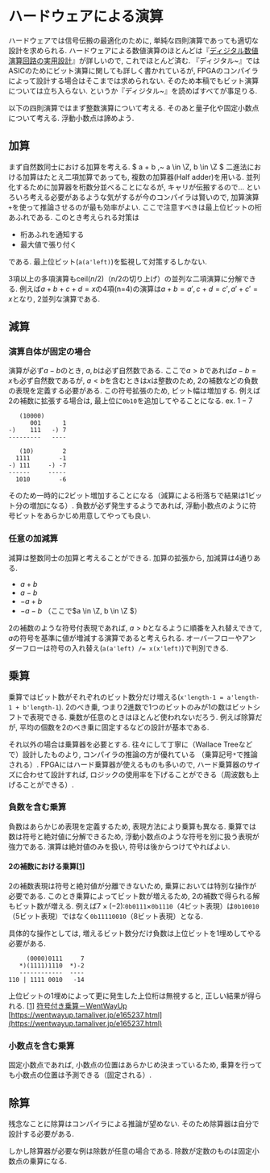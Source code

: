 # ハードウェアによる演算

ハードウェアでは信号伝搬の最適化のために, 単純な四則演算であっても適切な設計を求められる.
ハードウェアによる数値演算のほとんどは『[ディジタル数値演算回路の実用設計](https://books.google.co.jp/books/about/%E3%83%87%E3%82%A3%E3%82%B8%E3%82%BF%E3%83%AB%E6%95%B0%E5%80%A4%E6%BC%94%E7%AE%97%E5%9B%9E%E8%B7%AF%E3%81%AE%E5%AE%9F.html?id=q5tpGQAACAAJ&source=kp_book_description&redir_esc=y)』が詳しいので, これでほとんど済む.
『ディジタル~』ではASICのためにビット演算に関しても詳しく書かれているが, FPGAのコンパイラによって設計する場合はそこまでは求められない.
そのため本稿でもビット演算については立ち入らない.
というか『ディジタル~』を読めばすべてが事足りる.

以下の四則演算ではまず整数演算について考える.
そのあと量子化や固定小数点について考える.
浮動小数点は諦めよう.

## 加算

まず自然数同士における加算を考える.
$ a + b ,~ a \in \Z, b \in \Z $
二進法における加算はたとえ二項加算であっても, 複数の加算器(Half adder)を用いる.
並列化するために加算器を桁数分並べることになるが, キャリが伝搬するので…
といろいろ考える必要があるような気がするが今のコンパイラは賢いので, 加算演算`+`を使って推論させるのが最も効率がよい.
ここで注意すべきは最上位ビットの桁あふれである.
このとき考えられる対策は
- 桁あふれを通知する
- 最大値で張り付く

である.
最上位ビット(`a(a'left)`)を監視して対策するしかない.

3項以上の多項演算も$\mathrm{ceil}(n/2)$（n/2の切り上げ）の並列な二項演算に分解できる.
例えば$a+b+c+d=x$の4項(n=4)の演算は$a+b=a' , c+d=c' , a'+c'=x$となり, 2並列な演算である.

## 減算

### 演算自体が固定の場合
演算が必ず$a-b$のとき, $a, b$は必ず自然数である.
ここで$a>b$であれば$a-b=x$も必ず自然数であるが, 
$a<b$を含むときは$x$は整数のため, 2の補数などの負数の表現を定義する必要がある.
この符号拡張のため, ビット幅は増加する.
例えば2の補数に拡張する場合は, 最上位に`0b10`を追加してやることになる.
ex. $1-7$

```
   (10000)
      001      1
-)    111   -) 7
---------   ----
```
```
   (10)        2
  1111        -1
-) 111     -) -7
------     -----
  1010        -6
```

そのため一時的に2ビット増加することになる（減算による桁落ちで結果は1ビット分の増加になる）.
負数が必ず発生するようであれば, 浮動小数点のように符号ビットをあらかじめ用意してやっても良い.

### 任意の加減算
減算は整数同士の加算と考えることができる.
加算の拡張から, 加減算は4通りある.

- $a+b$
- $a-b$
- $-a+b$
- $-a-b$
  （ここで$a \in \Z, b \in \Z $）

2の補数のような符号付表現であれば, $a>b$となるように順番を入れ替えできて, 
$a$の符号を基準に値が増減する演算であると考えられる.
オーバーフローやアンダーフローは符号の入れ替え(`a(a'left) /= x(x'left)`)で判別できる.

## 乗算
乗算ではビット数がそれぞれのビット数分だけ増える(`x'length-1 = a'length-1 + b'length-1`).
2のべき乗, つまり2進数で1つのビットのみが1の数はビットシフトで表現できる.
乗数が任意のときはほとんど使われないだろう.
例えば除算だが, 平均の個数を2のべき乗に固定するなどの設計が基本である.

それ以外の場合は乗算器を必要とする.
往々にして丁寧に（Wallace Treeなどで）設計したものより, コンパイラの推論の方が優れている
（乗算記号`*`で推論される）. 
FPGAにはハード乗算器が使えるものも多いので, ハード乗算器のサイズに合わせて設計すれば, 
ロジックの使用率を下げることができる（周波数も上げることができる）. 

### 負数を含む乗算
負数はあらかじめ表現を定義するため, 表現方法により乗算も異なる.
乗算では数は符号と絶対値に分解できるため, 浮動小数点のような符号を別に扱う表現が強力である.
演算は絶対値のみを扱い, 符号は後からつけてやればよい.

#### 2の補数における乗算[[1](signed_mpx)]
2の補数表現は符号と絶対値が分離できないため, 乗算においては特別な操作が必要である.
このとき乗算によってビット数が増えるため, 2の補数で得られる解もビット数が増える.
例えば$7 \times (-2)$:`0b0111`$\times$`0b1110`（4ビット表現）は`0b10010`（5ビット表現）ではなく`0b11110010`（8ビット表現）となる.

具体的な操作としては, 増えるビット数分だけ負数は上位ビットを1埋めしてやる必要がある.
```
     (0000)0111     7
   *)(1111)1110  *)-2
   ------------  ----
110 | 1111 0010   -14  
```
上位ビットの1埋めによって更に発生した上位桁は無視すると, 正しい結果が得られる.
[[1](signed_mpx)] [符号付き乗算－WentWayUp](https://wentwayup.tamaliver.jp/e165237.html)
     [https://wentwayup.tamaliver.jp/e165237.html](https://wentwayup.tamaliver.jp/e165237.html)
     
### 小数点を含む乗算
固定小数点であれば, 小数点の位置はあらかじめ決まっているため, 乗算を行っても小数点の位置は予測できる（固定される）.


## 除算
残念なことに除算はコンパイラによる推論が望めない.
そのため除算器は自分で設計する必要がある.

しかし除算器が必要な例は除数が任意の場合である.
除数が定数のものは固定小数点の乗算になる.
